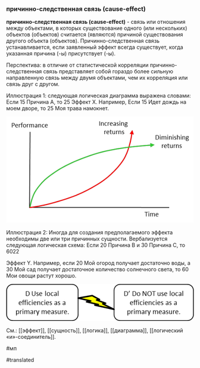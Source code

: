 ### причинно-следственная связь (cause-effect)

**причинно-следственная связь (cause-effect)** - связь или отношения между объектами, в которых существование одного (или нескольких) объектов (объектов) считается (являются) причиной существования другого объекта (объектов). Причинно-следственная связь устанавливается, если заявленный эффект всегда существует, когда указанная причина (-ы) присутствует (-ы).

Перспектива: в отличие от статистической корреляции причинно-следственная связь представляет собой гораздо более сильную направленную связь между двумя объектами, чем их корреляция или связь друг с другом.

Иллюстрация 1: следующая логическая диаграмма выражена словами: Если 15 Причина A, то 25 Эффект X. Например, Если 15 Идет дождь на моем дворе, то 25 Моя трава намокнет.

![](images/image33.png)

Иллюстрация 2: Иногда для создания предполагаемого эффекта необходимы две или три причинных сущности. Вербализуется следующая логическая схема: Если 20 Причина B и 30 Причина C, то 6022

Эффект Y. Например, если 20 Мой огород получает достаточно воды, а 30 Мой сад получает достаточное количество солнечного света, то 60 Мои овощи растут хорошо.

![](images/image29.png)

См.: [[эффект]], [[сущность]], [[логика]], [[диаграмма]], [[логический «и»-соединитель]].

#мп

#translated
